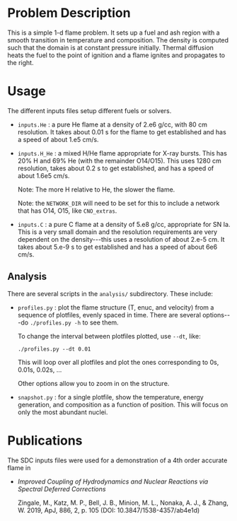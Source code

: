 # Problem Description

This is a simple 1-d flame problem.  It sets up a fuel and ash region
with a smooth transition in temperature and composition.  The density
is computed such that the domain is at constant pressure initially.
Thermal diffusion heats the fuel to the point of ignition and a flame
ignites and propagates to the right.



# Usage

The different inputs files setup different fuels or solvers.

* `inputs.He` : a pure He flame at a density of 2.e6 g/cc, with 80 cm
  resolution.  It takes about 0.01 s for the flame to get established
  and has a speed of about 1.e5 cm/s.

* `inputs.H_He` : a mixed H/He flame appropriate for X-ray bursts.
  This has 20% H and 69% He (with the remainder O14/O15).  This uses
  1280 cm resolution, takes about 0.2 s to get established, and has a
  speed of about 1.6e5 cm/s.

  Note: The more H relative to He, the slower the flame.

  Note: the `NETWORK_DIR` will need to be set for this to include
  a network that has O14, O15, like `CNO_extras`.

* `inputs.C` : a pure C flame at a density of 5.e8 g/cc, appropriate
  for SN Ia.  This is a very small domain and the resolution
  requirements are very dependent on the density---this uses a resolution
  of about 2.e-5 cm.  It takes about 5.e-9 s to get established and has a speed
  of about 6e6 cm/s.

## Analysis

There are several scripts in the `analysis/` subdirectory.  These
include:

* `profiles.py` : plot the flame structure (T, enuc, and velocity)
  from a sequence of plotfiles, evenly spaced in time.  There are
  several options---do `./profiles.py -h` to see them.

  To change the interval between plotfiles plotted, use ``--dt``,
  like:

  ```
  ./profiles.py --dt 0.01
  ```

  This will loop over all plotfiles and plot the ones corresponding
  to 0s, 0.01s, 0.02s, ...

  Other options allow you to zoom in on the structure.

* `snapshot.py` : for a single plotfile, show the temperature,
  energy generation, and composition as a function of position.
  This will focus on only the most abundant nuclei.
  
# Publications

The SDC inputs files were used for a demonstration of a 4th order
accurate flame in

* *Improved Coupling of Hydrodynamics and Nuclear Reactions via
  Spectral Deferred Corrections*

  Zingale, M., Katz, M. P., Bell, J. B., Minion, M. L., Nonaka, A. J.,
  & Zhang, W. 2019, ApJ, 886, 2, p. 105 (DOI:
  10.3847/1538-4357/ab4e1d)
